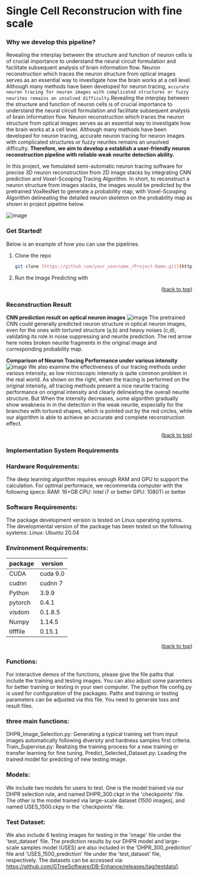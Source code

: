 # Single Cell Reconstrucion with fine scale

### Why we develop this pipeline?
Revealing the interplay between the structure and function of neuron cells is of crucial importance to understand the neural circuit formulation and facilitate subsequent analysis of brain information flow. Neuron reconstruction which traces the neuron structure from optical images serves as an essential way to investigate how the brain works at a cell level. Although many methods have been developed for neuron tracing, `accurate neuron tracing for neuron images with complicated structures or fuzzy neurites remains an unsolved difficulty`.Revealing the interplay between the structure and function of neuron cells is of crucial importance to understand the neural circuit formulation and facilitate subsequent analysis of brain information flow. Neuron reconstruction which traces the neuron structure from optical images serves as an essential way to investigate how the brain works at a cell level. Although many methods have been developed for neuron tracing, accurate neuron tracing for neuron images with complicated structures or fuzzy neurites remains an unsolved difficulty. **Therefore, we aim to develop a establish a user-friendly neuron reconstruction pipeline with reliable weak neurite detection ability.**


In this project, we fomulated semi-automatic neuron tracing software for precise 3D neuron reconstruction from 2D image stacks by integrating CNN prediction and Voxel-Scooping Tracing Algorithm. In short, to reconstruct a neuron structure from images stacks, the images would be predicted by the pretrained VoxResNet to generate a probability map, with Voxel-Scooping Algorithm delineating the detailed neuron skeleton on the probability map as shown in project pipeline below. 

![image](https://github.com/Zjx01/Single-Cell-Reconstrucion-with-fine--scale/assets/48267562/387bc90c-d242-4e6d-8ef4-83e1e1758a87)
<!-- ABOUT THE PROJECT -->

### Get Started! 
Below is an example of how you can use the pipelines.
1. Clone the repo
   ```sh
   git clone [https://github.com/your_username_/Project-Name.git](https://github.com/Zjx01/Single-Cell-Reconstrucion-with-fine--scale.git)
   ```
2. Run the Image Predicting with 


<p align="right">(<a href="#top">back to top</a>)</p>



### Reconstruction Result 
**CNN prediction result on optical neuron images**
![image](https://github.com/Zjx01/Single-Cell-Reconstrucion-with-fine--scale/assets/48267562/6db17625-66f7-4fd1-b506-27b64ca99cbc)
The pretrained CNN could generally predicted neuron structure in optical neuron images, even for
the ones with tortured structure (a,b) and heavy noises (c,d), validating its role in noise suppressing and neurite prediction. The red arrow here notes broken neurite fragments in the original image and corresponding probability map.


**Comparison of Neuron Tracing Performance under various intensity**
![image](https://github.com/Zjx01/Single-Cell-Reconstrucion-with-fine--scale/assets/48267562/c4370f75-ad41-4d97-b33a-4ab3dc515c21)
We also examine the effectiveness of our tracing methods under various intensity, as low microscopic intensity is quite common problem in the real world. As shown on the right, when the tracing is performed on the original intensity, all tracing methods present a nice neurite tracing performance on original intensity and clearly delineating the overall neurite structure. But When the intensity decreases, some algorithm gradually show weakness in in the detection in the weak neurite, especially for the branches with tortured shapes, which is pointed out by the red circles, while our algorithm is able to achieve an accurate and complete reconstruction effect. 

<p align="right">(<a href="#top">back to top</a>)</p>

### Implementation System Requirements

### Hardware Requirements:
The deep learning algorithm requires enough RAM and GPU to support the calculation. For optimal performace, we recommenda computer with the following specs: RAM: 16+GB CPU: Intel i7 or better GPU: 1080Ti or better

### Software Requirements:
The package development version is tested on Linux operating systems. The developmental version of the package has been tested on the following systems: Linux: Ubuntu 20.04

### Environment Requirements:
|  package   | version  |
|  ----  | ----  |
| CUDA  | cuda 9.0|
| cudnn  | cudnn 7 |
| Python  | 3.9.9 |
| pytorch | 0.4.1 |
|visdom |  0.1.8.5|
|Numpy |  1.14.5|
|tifffile| 0.15.1 |

<p align="right">(<a href="#top">back to top</a>)</p>

### Functions:
For interactive demos of the functions, please give the file paths that include the training and testing images. You can also adjust some paramters for better training or testing in your own computer. The python file config.py is used for configuration of the packages. Paths and training or testing parameters can be adjusted via this file. You need to generate loss and result files.

### three main functions:
DHPR_Image_Selection.py: Generating a typical training set from input images automatically following diversity and hardness samples first criteria. Train_Supervise.py: Realizing the training process for a new training or transfer learning for fine tuning. Predict_Selected_Dataset.py: Loading the trained model for predcting of new testing image.

### Models:
We include two models for users to test. One is the model trained via our DHPR selection rule, and named DHPR_300.ckpt in the 'checkpoints' file. The other is the model trained via large-scale dataset (1500 images), and named USES_1500.ckpy in the 'checkpoints' file.

### Test Dataset:
We also include 6 testing images for testing in the 'image' file under the 'test_dataset' file. The prediction results by our DHPR model and large-scale samples model (USES) are also included in the 'DHPR_300_prediction' file and 'USES_1500_prediction' file under the 'test_dataset' file, respectively. The datasets can be accessed via: https://github.com/GTreeSoftware/DB-Enhance/releases/tag/testdata1.

